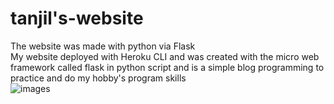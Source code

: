 # tanjil's-website
The website was made with python via Flask  
My website deployed with Heroku CLI and was created with the micro web framework called flask in python script and is a simple blog programming to practice and do my hobby's program skills  
![images](https://cdn.discordapp.com/attachments/694596903131807854/695265402317570058/Screenshot_from_2020-04-02_14-33-25.png)
